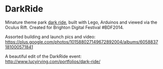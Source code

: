 DarkRide
========

Minature theme park [dark ride](http://en.wikipedia.org/wiki/Dark_ride), built with Lego, Arduinos and viewed via the Oculus Rift.
Created for Brighton Digital Festival #BDF2014.

Assorted building and launch pics and video:
https://plus.google.com/photos/101588027149672892004/albums/6058837181000571841

A beautiful edit of the DarkRide event:
http://www.lucyirving.com/portfolios/dark-ride/


